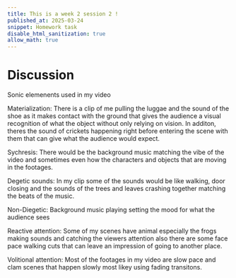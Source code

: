 ```yaml
---
title: This is a week 2 session 2 !
published_at: 2025-03-24
snippet: Homework task 
disable_html_sanitization: true
allow_math: true
---
```


# Discussion

Sonic elemenents used in my video

Materialization: There is a clip of me pulling the luggae and the sound of the shoe as it makes contact with the ground that gives the audience a visual recognition of what the object without only relying on vision. In additon, theres the sound of crickets happening right before entering the scene with them that can give what the audience would expect.

Sychresis: There would be the background music matching the vibe of the video and sometimes even how the characters and objects that are moving in the footages.

Degetic sounds: In my clip some of the sounds would be like walking, door closing and the sounds of the trees and leaves crashing together matching the beats of the music.

Non-Diegetic: Background music playing setting the mood for what the audience sees

Reactive attention: Some of my scenes have animal especially the frogs making sounds and catching the viewers attention also there are some face pace walking cuts that can leave an impression of going to another place.

Volitional attention: Most of the footages in my video are slow pace and clam scenes that happen slowly most likey using fading transitons. 